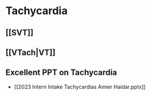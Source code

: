 # Tachycardia
## [[SVT]]
## [[VTach|VT]]

## Excellent PPT on Tachycardia
- [[2023 Intern Intake Tachycardias Amier Haidar.pptx]]